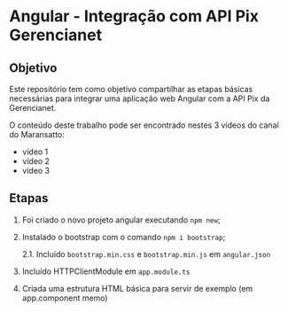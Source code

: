 # Angular - Integração com API Pix Gerencianet

## Objetivo
Este repositório tem como objetivo compartilhar as etapas básicas necessárias para integrar uma aplicação web Angular com a API Pix da Gerencianet.

O conteúdo deste trabalho pode ser encontrado nestes 3 vídeos do canal do Maransatto:

- vídeo 1
- vídeo 2
- vídeo 3

## Etapas

1. Foi criado o novo projeto angular executando `npm new`;

2. Instalado o bootstrap com o comando `npm i bootstrap`;

    2.1. Incluído `bootstrap.min.css` e `bootstrap.min.js` em `angular.json`

3. Incluído HTTPClientModule em `app.module.ts`

4. Criada uma estrutura HTML básica para servir de exemplo (em app.component memo)

